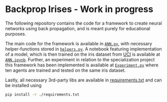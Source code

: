 # Backprop Irises - Work in progress

The following repository contains the code for a framework to create neural networks using back propagation, and is meant purely for educational purposes.

The main code for the framework is available in [`ANN.py`](./ANN.py), with necessary helper-functions stored in [`helpers.py`](./helpers.py). A notebook featuring implementation of a model, which is then trained on the iris dataset from [UCI](https://archive.ics.uci.edu/ml/datasets/Iris) is available at [`ANN.ipynb`](./ANN.ipynb). Further, an experiment in relation to the specialization project this framework has been implemented is available at [`Experiment.py`](./Experiment.py) where ten agents are trained and tested on the same iris dataset.

Lastly, all necessary 3rd-party libs are available in [requirements.txt](./requirements.txt) and can be installed using 

```sh
pip install -r ./requirements.txt
```
